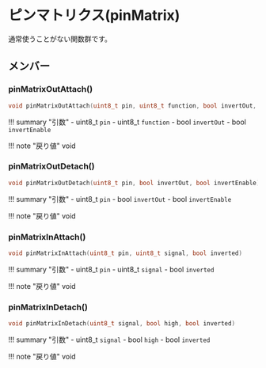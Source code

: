 # ピンマトリクス(pinMatrix)

通常使うことがない関数群です。

## メンバー

### pinMatrixOutAttach()



```c
void pinMatrixOutAttach(uint8_t pin, uint8_t function, bool invertOut, bool invertEnable)
```

!!! summary "引数"
	- uint8_t `pin` 
	- uint8_t `function` 
	- bool `invertOut` 
	- bool `invertEnable` 

!!! note "戻り値"
	void



### pinMatrixOutDetach()



```c
void pinMatrixOutDetach(uint8_t pin, bool invertOut, bool invertEnable)
```

!!! summary "引数"
	- uint8_t `pin` 
	- bool `invertOut` 
	- bool `invertEnable` 

!!! note "戻り値"
	void



### pinMatrixInAttach()



```c
void pinMatrixInAttach(uint8_t pin, uint8_t signal, bool inverted)
```

!!! summary "引数"
	- uint8_t `pin` 
	- uint8_t `signal` 
	- bool `inverted` 

!!! note "戻り値"
	void



### pinMatrixInDetach()



```c
void pinMatrixInDetach(uint8_t signal, bool high, bool inverted)
```

!!! summary "引数"
	- uint8_t `signal` 
	- bool `high` 
	- bool `inverted` 

!!! note "戻り値"
	void



